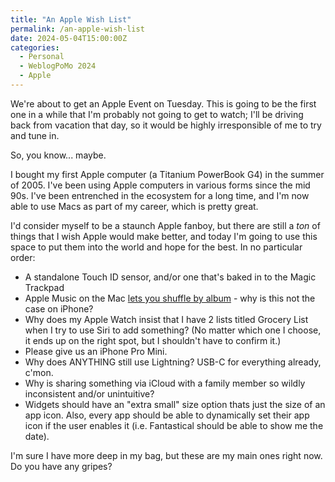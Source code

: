 ```yaml
---
title: "An Apple Wish List"
permalink: /an-apple-wish-list
date: 2024-05-04T15:00:00Z
categories: 
  - Personal
  - WeblogPoMo 2024
  - Apple
---
```


We're about to get an Apple Event on Tuesday. This is going to be the first one in a while that I'm probably not going to get to watch; I'll be driving back from vacation that day, so it would be highly irresponsible of me to try and tune in.

So, you know... maybe.

I bought my first Apple computer (a Titanium PowerBook G4) in the summer of 2005. I've been using Apple computers in various forms since the mid 90s. I've been entrenched in the ecosystem for a long time, and I'm now able to use Macs as part of my career, which is pretty great.

I'd consider myself to be a staunch Apple fanboy, but there are still a _ton_ of things that I wish Apple would make better, and today I'm going to use this space to put them into the world and hope for the best. In no particular order:

- A standalone Touch ID sensor, and/or one that's baked in to the Magic Trackpad
- Apple Music on the Mac [lets you shuffle by album](/one-software-feature) - why is this not the case on iPhone?
- Why does my Apple Watch insist that I have 2 lists titled Grocery List when I try to use Siri to add something? (No matter which one I choose, it ends up on the right spot, but I shouldn't have to confirm it.)
- Please give us an iPhone Pro Mini.
- Why does ANYTHING still use Lightning? USB-C for everything already, c'mon.
- Why is sharing something via iCloud with a family member so wildly inconsistent and/or unintuitive?
- Widgets should have an "extra small" size option thats just the size of an app icon. Also, every app should be able to dynamically set their app icon if the user enables it (i.e. Fantastical should be able to show me the date).

I'm sure I have more deep in my bag, but these are my main ones right now. Do you have any gripes?

